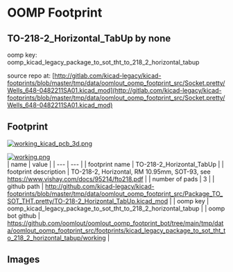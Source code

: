 # OOMP Footprint  
## TO-218-2_Horizontal_TabUp  by none  
  
oomp key: oomp_kicad_legacy_package_to_sot_tht_to_218_2_horizontal_tabup  
  
source repo at: [http://gitlab.com/kicad-legacy/kicad-footprints/blob/master/tmp/data/oomlout_oomp_footprint_src/Socket.pretty/Wells_648-0482211SA01.kicad_mod](http://gitlab.com/kicad-legacy/kicad-footprints/blob/master/tmp/data/oomlout_oomp_footprint_src/Socket.pretty/Wells_648-0482211SA01.kicad_mod)  
## Footprint  
  
[![working_kicad_pcb_3d.png](working_kicad_pcb_3d_600.png)](working_kicad_pcb_3d.png)  
  
[![working.png](working_600.png)](working.png)  
| name | value | 
| --- | --- | 
| footprint name | TO-218-2_Horizontal_TabUp | 
| footprint description | TO-218-2, Horizontal, RM 10.95mm, SOT-93, see https://www.vishay.com/docs/95214/fto218.pdf | 
| number of pads | 3 | 
| github path | http://github.com/kicad-legacy/kicad-footprints/blob/master/tmp/data/oomlout_oomp_footprint_src/Package_TO_SOT_THT.pretty/TO-218-2_Horizontal_TabUp.kicad_mod | 
| oomp key | oomp_kicad_legacy_package_to_sot_tht_to_218_2_horizontal_tabup | 
| oomp bot github | https://github.com/oomlout/oomlout_oomp_footprint_bot/tree/main/tmp/data/oomlout_oomp_footprint_src/footprints/kicad_legacy_package_to_sot_tht_to_218_2_horizontal_tabup/working | 
## Images  

